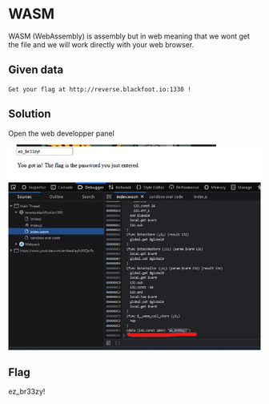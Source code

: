 # WASM

WASM (WebAssembly) is assembly but in web meaning that we wont get the file and we will work directly with your web browser.

## Given data

    Get your flag at http://reverse.blackfoot.io:1330 !

## Solution

Open the web developper panel

![w.png](asset/w.png)

## Flag

ez_br33zy!